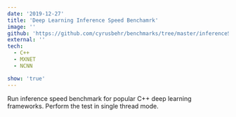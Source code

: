 ```yaml
---
date: '2019-12-27'
title: 'Deep Learning Inference Speed Benchamrk'
image: ''
github: 'https://github.com/cyrusbehr/benchmarks/tree/master/inferenceSpeed'
external: ''
tech:
  - C++
  - MXNET
  - NCNN

show: 'true'
---
```

Run inference speed benchmark for popular C++ deep learning frameworks.
Perform the test in single thread mode.
